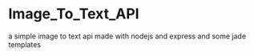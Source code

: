 # Image_To_Text_API
a simple image to text api made with nodejs and express and some jade templates
